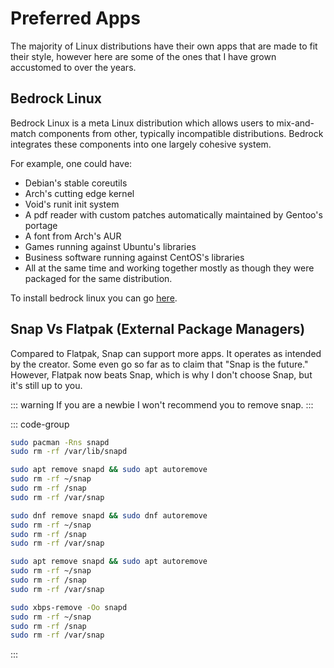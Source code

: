# Preferred Apps

The majority of Linux distributions have their own apps that are made to fit their style, however here are some of the ones that I have grown accustomed to over the years.

## Bedrock Linux

Bedrock Linux is a meta Linux distribution which allows users to mix-and-match components from other, typically incompatible distributions. Bedrock integrates these components into one largely cohesive system.

For example, one could have:

- Debian's stable coreutils
- Arch's cutting edge kernel
- Void's runit init system
- A pdf reader with custom patches automatically maintained by Gentoo's portage
- A font from Arch's AUR
- Games running against Ubuntu's libraries
- Business software running against CentOS's libraries
- All at the same time and working together mostly as though they were packaged for the same distribution.

To install bedrock linux you can go [here](https://bedrocklinux.org/0.7/installation-instructions.html).

## Snap Vs Flatpak (External Package Managers)

Compared to Flatpak, Snap can support more apps. It operates as intended by the creator. Some even go so far as to claim that "Snap is the future." However, Flatpak now beats Snap, which is why I don't choose Snap, but it's still up to you.

::: warning 
If you are a newbie I won't recommend you to remove snap.
:::

::: code-group

```sh [Arch]
sudo pacman -Rns snapd
sudo rm -rf /var/lib/snapd
```

```sh [Debian]
sudo apt remove snapd && sudo apt autoremove
sudo rm -rf ~/snap
sudo rm -rf /snap
sudo rm -rf /var/snap
```

```sh [Fedora]
sudo dnf remove snapd && sudo dnf autoremove
sudo rm -rf ~/snap
sudo rm -rf /snap
sudo rm -rf /var/snap
```

```sh [Ubuntu]
sudo apt remove snapd && sudo apt autoremove
sudo rm -rf ~/snap
sudo rm -rf /snap
sudo rm -rf /var/snap
```

```sh [Void]
sudo xbps-remove -Oo snapd
sudo rm -rf ~/snap
sudo rm -rf /snap
sudo rm -rf /var/snap
```

:::